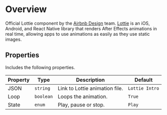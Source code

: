 # Overview

Official Lottie component by the [Airbnb Design](https://airbnb.design/) team. [Lottie](https://airbnb.design/lottie/) is an iOS, Android, and React Native library that renders After Effects animations in real time, allowing apps to use animations as easily as they use static images.

## Properties
Includes the following properties.

| Property  | Type | Description  | Default |
| ------------- | ------------- | ------------- |  ------------- | 
| JSON  | `string`  | Link to Lottie animation file.  | `Lottie Intro` |
| Loop  | `boolean`  | Loops the animation.  | `True` |
| State  | `enum`  | Play, pause or stop.  | `Play` |